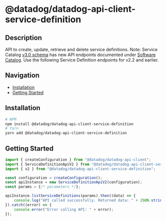 # @datadog/datadog-api-client-service-definition

## Description

API to create, update, retrieve and delete service definitions.
Note: Service Catalog [v3.0 schema](https://docs.datadoghq.com/service_catalog/service_definitions/v3-0/) has new API endpoints documented under [Software Catalog](https://docs.datadoghq.com/api/latest/software-catalog/). Use the following Service Definition endpoints for v2.2 and earlier.

## Navigation

- [Installation](#installation)
- [Getting Started](#getting-started)

## Installation

```sh
# NPM
npm install @datadog/datadog-api-client-service-definition
# Yarn
yarn add @datadog/datadog-api-client-service-definition
```

## Getting Started
```ts
import { createConfiguration } from "@datadog/datadog-api-client";
import { ServiceDefinitionApiV2 } from "@datadog/datadog-api-client-service-definition";
import { v2 } from "@datadog/datadog-api-client-service-definition";

const configuration = createConfiguration();
const apiInstance = new ServiceDefinitionApiV2(configuration);
const params = {/* parameters */};

apiInstance.listServiceDefinitions(params).then((data) => {
    console.log("API called successfully. Returned data: " + JSON.stringify(data));
}).catch((error) => {
    console.error("Error calling API: " + error);
});
```